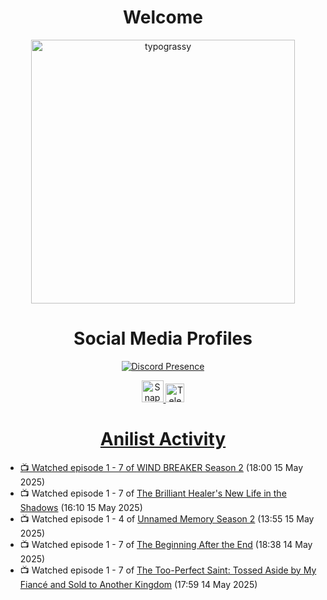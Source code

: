 <div align="center">

# Welcome
<a href="https://github.com/kawarimidoll/typograssy">
    <img alt="typograssy" src="https://typograssy.deno.dev/api?text=%E3%82%88%E3%81%86%E3%81%93%E3%81%9D%E3%81%BF%E3%81%AA%E3%81%95%E3%82%93%20-%20Sheby--&&l0=none&l1=82d9d0&l2=027353&l3=038c4c&l4=01402e&bg=none&frame=none&speed=100&comment=" width="421.99">
</a>

</div>

<div align="center">

# Social Media Profiles

[![Discord Presence](https://lanyard.cnrad.dev/api/612532963938271232)](https://discord.com/users/612532963938271232)


<a href="https://www.snapchat.com/add/a.sheby" title="Snapchat Profile">
    <img src="https://www.freepnglogos.com/uploads/snapchat-logo-png-0.png" width="35" alt="Snapchat Logo" />


<a href="https://t.me/ASheby" title="Telegram Profile">
    <img src="https://www.freepnglogos.com/uploads/telegram-logo-png-0.png" width="30" alt="Telegram Logo" />


</div>

<div align="center">

# Anilist Activity

</div>

<!-- ANILIST_ACTIVITY:start -->

-   📺 Watched episode 1 - 7 of [WIND BREAKER Season 2](https://anilist.co/anime/178680) (18:00 15 May 2025)
-   📺 Watched episode 1 - 7 of [The Brilliant Healer's New Life in the Shadows](https://anilist.co/anime/175872) (16:10 15 May 2025)
-   📺 Watched episode 1 - 4 of [Unnamed Memory Season 2](https://anilist.co/anime/178550) (13:55 15 May 2025)
-   📺 Watched episode 1 - 7 of [The Beginning After the End](https://anilist.co/anime/183161) (18:38 14 May 2025)
-   📺 Watched episode 1 - 7 of [The Too-Perfect Saint: Tossed Aside by My Fiancé and Sold to Another Kingdom](https://anilist.co/anime/183275) (17:59 14 May 2025)

<!-- ANILIST_ACTIVITY:end -->
